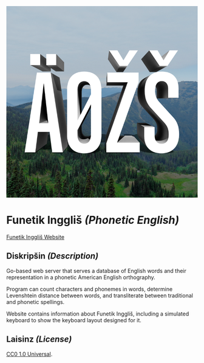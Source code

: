![Kybord](https://github.com/nilsanderselde/funetik-ingglish/raw/master/images/logo-medium.png)

# Funetik Inggliš *(Phonetic English)*

[Funetik Inggliš Website](https://nils.elde.codes/funing/)

## Diskripšin *(Description)*

Go-based web server that serves a database of English words and their representation in a phonetic American English orthography.

Program can count characters and phonemes in words, determine Levenshtein distance between words, and transliterate between traditional and phonetic spellings.

Website contains information about Funetik Inggliš, including a simulated keyboard to show the keyboard layout designed for it.

## Laisinz *(License)*

[CC0 1.0 Universal](https://creativecommons.org/publicdomain/zero/1.0/).
